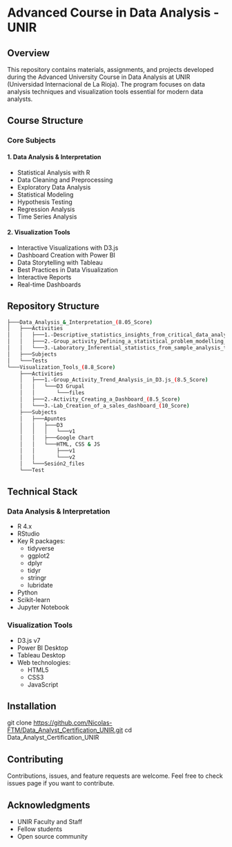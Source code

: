 # Advanced Course in Data Analysis - UNIR

## Overview
This repository contains materials, assignments, and projects developed during the Advanced University Course in Data Analysis at UNIR (Universidad Internacional de La Rioja). The program focuses on data analysis techniques and visualization tools essential for modern data analysts.

## Course Structure

### Core Subjects

#### 1. Data Analysis & Interpretation
- Statistical Analysis with R
- Data Cleaning and Preprocessing
- Exploratory Data Analysis
- Statistical Modeling
- Hypothesis Testing
- Regression Analysis
- Time Series Analysis

#### 2. Visualization Tools
- Interactive Visualizations with D3.js
- Dashboard Creation with Power BI
- Data Storytelling with Tableau
- Best Practices in Data Visualization
- Interactive Reports
- Real-time Dashboards

## Repository Structure

```bash
├───Data_Analysis_&_Interpretation_(8.05_Score)
│   ├───Activities
│   │   ├───1.-Descriptive_statistics_insights_from_critical_data_analysis_(6.0_Score)
│   │   ├───2.-Group_activity_Defining_a_statistical_problem_modelling_and_proposing_solutions_(9.5_Score)
│   │   └───3.-Laboratory_Inferential_statistics_from_sample_analysis_to_population_prediction_(9.5_Score)
│   ├───Subjects
│   └───Tests
└───Visualization_Tools_(8.8_Score)
    ├───Activities
    │   ├───1.-Group_Activity_Trend_Analysis_in_D3.js_(8.5_Score)
    │   │   └───D3 Grupal
    │   │       └───files
    │   ├───2.-Activity_Creating_a_Dashboard_(8.5_Score)
    │   └───3.-Lab_Creation_of_a_sales_dashboard_(10_Score)
    ├───Subjects
    │   ├───Apuntes
    │   │   ├───D3
    │   │   │   └───v1
    │   │   ├───Google Chart
    │   │   └───HTML, CSS & JS
    │   │       ├───v1
    │   │       └───v2
    │   └───Sesión2_files
    └───Test
```

## Technical Stack

### Data Analysis & Interpretation
- R 4.x
- RStudio
- Key R packages:
  - tidyverse
  - ggplot2
  - dplyr
  - tidyr
  - stringr
  - lubridate
- Python 
- Scikit-learn
- Jupyter Notebook


### Visualization Tools
- D3.js v7
- Power BI Desktop
- Tableau Desktop
- Web technologies:
  - HTML5
  - CSS3
  - JavaScript

## Installation
git clone https://github.com/Nicolas-FTM/Data_Analyst_Certification_UNIR.git
cd Data_Analyst_Certification_UNIR

## Contributing
Contributions, issues, and feature requests are welcome. Feel free to check issues page if you want to contribute.

## Acknowledgments
- UNIR Faculty and Staff
- Fellow students
- Open source community